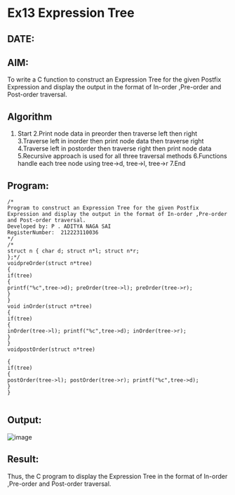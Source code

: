 # Ex13 Expression Tree
## DATE:
## AIM:
To write a C function to construct an Expression Tree for the given Postfix Expression and display the output in the format of In-order ,Pre-order and Post-order traversal.

## Algorithm
1. Start
2.Print node data in preorder then traverse left then right
3.Traverse left in inorder then print node data then traverse right
4.Traverse left in postorder then traverse right then print node data
5.Recursive approach is used for all three traversal methods
6.Functions handle each tree node using tree->d, tree->l, tree->r
7.End  
## Program:
```
/*
Program to construct an Expression Tree for the given Postfix Expression and display the output in the format of In-order ,Pre-order and Post-order traversal.
Developed by: P . ADITYA NAGA SAI
RegisterNumber:  212223110036
*/
/*
struct n { char d; struct n*l; struct n*r;
};*/
voidpreOrder(struct n*tree)
{
if(tree)
{
printf("%c",tree->d); preOrder(tree->l); preOrder(tree->r);
}
}
void inOrder(struct n*tree)
{
if(tree)
{
inOrder(tree->l); printf("%c",tree->d); inOrder(tree->r);
}
}
voidpostOrder(struct n*tree)
 
{
if(tree)
{
postOrder(tree->l); postOrder(tree->r); printf("%c",tree->d);
}
}


```

## Output:
![image](https://github.com/user-attachments/assets/74a81c00-c8d9-477c-a1d3-70136c182c2a)



## Result:
Thus, the C program to display the Expression Tree in the format of In-order ,Pre-order and Post-order traversal.
